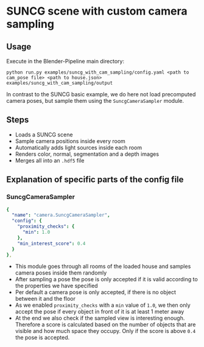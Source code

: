# SUNCG scene with custom camera sampling

## Usage

Execute in the Blender-Pipeline main directory:

```
python run.py examples/suncg_with_cam_sampling/config.yaml <path to cam_pose file> <path to house.json> examples/suncg_with_cam_sampling/output
```

In contrast to the SUNCG basic example, we do here not load precomputed camera poses, but sample them using the `SuncgCameraSampler` module.

## Steps

* Loads a SUNCG scene
* Sample camera positions inside every room
* Automatically adds light sources inside each room
* Renders color, normal, segmentation and a depth images
* Merges all into an `.hdf5` file

## Explanation of specific parts of the config file

### SuncgCameraSampler

```yaml
{
  "name": "camera.SuncgCameraSampler",
  "config": {
    "proximity_checks": {
      "min": 1.0
    },
    "min_interest_score": 0.4
  }
},
```
* This module goes through all rooms of the loaded house and samples camera poses inside them randomly
* After sampling a pose the pose is only accepted if it is valid according to the properties we have specified
* Per default a camera pose is only accepted, if there is no object between it and the floor
* As we enabled `proximity_checks` with a `min` value of `1.0`, we then only accept the pose if every object in front of it is at least 1 meter away
* At the end we also check if the sampled view is interesting enough. Therefore a score is calculated based on the number of objects that are visible and how much space they occupy. Only if the score is above `0.4` the pose is accepted.

  